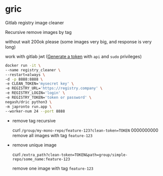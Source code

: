 # gric

Gitlab registry image cleaner

Recursive remove images by tag

without wait 200ok please (some images very big, and response is very long)

work with gitlab jwt ([Generate a token](https://docs.gitlab.com/ce/user/profile/personal_access_tokens.html) with `api` and `sudo` privileges)

```bash
docker run -it \
--name registry_cleaner \
--restart=always \
-d -p 8888:8888 \
-e CLEAN_TOKEN='mysecret key' \
-e REGISTRY_URL='https://registry.company' \
-e REGISTRY_LOGIN='login' \
-e REGISTRY_TOKEN='token or password' \
negash/dric python3 \
-m japronto run.app \
--worker-num 24 --port 8888
```

- remove tag recursive

    curl `/group/my-mono-repo/feature-123?clean-token=TOKEN`
    0000000000
    remove all images with tag `feature-123`
    
- remove unique image

    curl `/extra_path?clean-token=TOKEN&path=group/simple-repo/some_name:feature-123`
    
    remove one image with tag `feature-123`